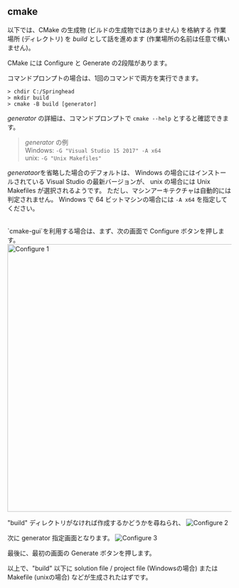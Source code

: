 ## cmake

以下では、CMake の生成物 (ビルドの生成物ではありません) を格納する
作業場所 (ディレクトリ) を *build* として話を進めます
(作業場所の名前は任意で構いません)。

CMake には Configure と Generate の2段階があります。

コマンドプロンプトの場合は、1回のコマンドで両方を実行できます。
```
> chdir C:/Springhead
> mkdir build
> cmake -B build [generator]
```

*generator* の詳細は、コマンドプロンプトで `cmake --help` とすると確認できます。

> *generator* の例<br>
Windows: `-G "Visual Studio 15 2017" -A x64`<br>
unix:    `-G "Unix Makefiles"`

*generataor*を省略した場合のデフォルトは、
Windows の場合にはインストールされている Visual Studio の最新バージョンが、
unix の場合には Unix Makefiles が選択されるようです。 
ただし、マシンアーキテクチャは自動的には判定されません。
Windows で 64 ビットマシンの場合には `-A x64` を指定してください。

<br>
`cmake-gui`を利用する場合は、まず、次の画面で Configure ボタンを押します。
<img src="/fig/CMakeConfigure1.jpg" width="600px" alt="Configure 1">

"build" ディレクトリがなければ作成するかどうかを尋ねられ、
![Configure 2](/fig/CmakeConfigure2.jpg)

次に generator 指定画面となります。
![Configure 3](/fig/CmakeConfigure3.jpg)

最後に、最初の画面の Generate ボタンを押します。

以上で、"build" 以下に solution file / project file (Windowsの場合)
または Makefile (unixの場合) などが生成されたはずです。


